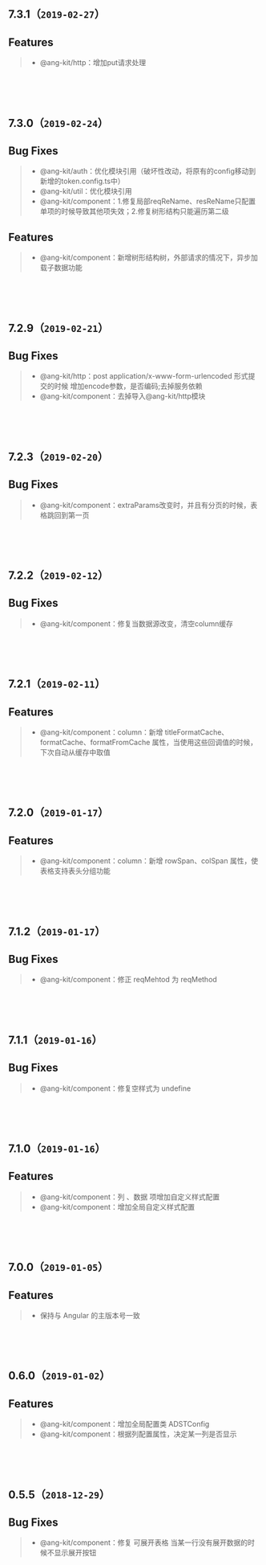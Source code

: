 ## 7.3.1（`2019-02-27`）
## Features
> * @ang-kit/http：增加put请求处理

<br>
<br>
<br>

## 7.3.0（`2019-02-24`）
## Bug Fixes
> * @ang-kit/auth：优化模块引用（破坏性改动，将原有的config移动到新增的token.config.ts中）
> * @ang-kit/util：优化模块引用
> * @ang-kit/component：1.修复局部reqReName、resReName只配置单项的时候导致其他项失效；2.修复树形结构只能遍历第二级

## Features
> * @ang-kit/component：新增树形结构树，外部请求的情况下，异步加载子数据功能

<br>
<br>
<br>

## 7.2.9（`2019-02-21`）
## Bug Fixes
> * @ang-kit/http：post application/x-www-form-urlencoded 形式提交的时候 增加encode参数，是否编码;去掉服务依赖
> * @ang-kit/component：去掉导入@ang-kit/http模块

<br>
<br>
<br>

## 7.2.3（`2019-02-20`）
## Bug Fixes
> * @ang-kit/component：extraParams改变时，并且有分页的时候，表格跳回到第一页

<br>
<br>
<br>

## 7.2.2（`2019-02-12`）
## Bug Fixes
> * @ang-kit/component：修复当数据源改变，清空column缓存

<br>
<br>
<br>

## 7.2.1（`2019-02-11`）
## Features
> * @ang-kit/component：column：新增 titleFormatCache、formatCache、formatFromCache 属性，当使用这些回调值的时候，下次自动从缓存中取值

<br>
<br>
<br>

## 7.2.0（`2019-01-17`）
## Features
> * @ang-kit/component：column：新增 rowSpan、colSpan 属性，使表格支持表头分组功能

<br>
<br>
<br>

## 7.1.2（`2019-01-17`）
## Bug Fixes
> * @ang-kit/component：修正 reqMehtod 为 reqMethod

<br>
<br>
<br>

## 7.1.1（`2019-01-16`）
## Bug Fixes
> * @ang-kit/component：修复空样式为 undefine

<br>
<br>
<br>

## 7.1.0（`2019-01-16`）
## Features
> * @ang-kit/component：列 、数据 项增加自定义样式配置
> * @ang-kit/component：增加全局自定义样式配置

<br>
<br>
<br>

## 7.0.0（`2019-01-05`）
## Features
> * 保持与 Angular 的主版本号一致

<br>
<br>
<br>

## 0.6.0（`2019-01-02`）
## Features
> * @ang-kit/component：增加全局配置类 ADSTConfig
> * @ang-kit/component：根据列配置属性，决定某一列是否显示

<br>
<br>
<br>

## 0.5.5（`2018-12-29`）
## Bug Fixes
> * @ang-kit/component：修复 可展开表格 当某一行没有展开数据的时候不显示展开按钮
